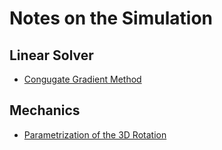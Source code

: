 # Notes on the Simulation

## Linear Solver
* [Congugate Gradient Method](bin/linsol_cg.pdf)

## Mechanics
* [Parametrization of the 3D Rotation](bin/mech_rotation.pdf)


